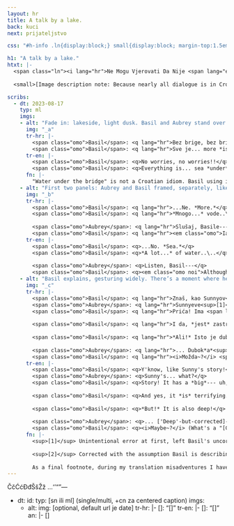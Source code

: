 ```yaml
---
layout: hr
title: A talk by a lake.
back: kuci
next: prijateljstvo

css: "#h-info .ln{display:block;} small{display:block; margin-top:1.5em; font-size:.85em; font-style:italic;} h2{display:none;} figure{padding-top:1em; margin-bottom:0 !important;} article{background:#635e56; color:#dfd8c9;} figure:nth-child(3) p:first-child{margin-bottom:1em;} figure ::selection{background:#443F39;}"

h1: "A talk by a lake."
htxt: |-
  <span class="ln"><i lang="hr">Ne Mogu Vjerovati Da Nije <span lang="en">Shitpost™</span>!</i> <span class="ln">(I Can't Believe It's Not A Shitpost™!)</span>
  
  <small>[Image description note: Because nearly all dialogue is in Croatian, alt text only describes the visuals.]</small>

scribs:
  - dt: 2023-08-17
    typ: ml
    imgs:
    - alt: "Fade in: lakeside, light dusk. Basil and Aubrey stand over the water's edge, talking; calm, if (at least on Basil’s end) uneasy."
      img: "_a"
      tr-hr: |-
        <span class="omo">Basil</span>: <q lang="hr">Bez brige, bez brige!!</q>  
        <span class="omo">Basil</span>: <q lang="hr">Sve je... more *ispod* most.</q>
      tr-en: |-
        <span class="omo">Basil</span>: <q>No worries, no worries!!</q>  
        <span class="omo">Basil</span>: <q>Everything is... sea *under* the bridge.</q>
      fn: |-
        "Water under the bridge" is not a Croatian idiom. Basil using it anyway is intentional.
    - alt: "First two panels: Aubrey and Basil framed, separately, like polaroid pictures. Thalassophobia sets in around Basil as he trails off, increasingly tense. Silent beat, neither facing the other. Then Aubrey starts talking, uncertain, but so does Basil, with an abrupt clap."
      img: "_b"
      tr-hr: |-
        <span class="omo">Basil</span>: <q lang="hr">...Ne. *More.*</q>  
        <span class="omo">Basil</span>: <q lang="hr">*Mnogo...* vode..\..</q>
        
        <span class="omo">Aubrey</span>: <q lang="hr">Slušaj, Basile---</q>  
        <span class="omo">Basil</span>: <q lang="hr"><em class="omo">Iako!</em> Sve nije loše!</q>
      tr-en: |-
        <span class="omo">Basil</span>: <q>...No. *Sea.*</q>  
        <span class="omo">Basil</span>: <q>*A lot...* of water..\..</q>
        
        <span class="omo">Aubrey</span>: <q>Listen, Basil---</q>  
        <span class="omo">Basil</span>: <q><em class="omo noi">Although!</em> All is not bad!</q>
    - alt: "Basil explains, gesturing widely. There’s a moment where he remembers, mid-sentence, splashing violently thrown into the lake, and the picture’s chaotic scribbles bleed over the edge slightly. Aubrey looks at him with narrowed eyes, saying nothing—but Basil puts his hand on her arm and smiles, bright as ever. Although she nudges him off, they’re both grinning at the end, with Aubrey returning a playful jab to his shoulder. He doesn’t quite get what she’s asking him, but oh well."
      img: "_c"
      tr-hr: |-
        <span class="omo">Basil</span>: <q lang="hr">Znaš, kao Sunnyov<sup>[1]</sup> priće!</q>  
        <span class="omo">Aubrey</span>: <q lang="hr">Sunnyeve<sup>[1]</sup>... što?</q>  
        <span class="omo">Basil</span>: <q lang="hr">Prića! Ima <span lang="en">*big*--- uh,</span> *veliko* more. More zauvijeka.</q>  
        
        <span class="omo">Basil</span>: <q lang="hr">I da, *jest* zastrašujući...</q>  
         
        <span class="omo">Basil</span>: <q lang="hr">*Ali!* Isto je duboko!</q>  
        
        <span class="omo">Aubrey</span>: <q lang="hr">... Dubok*a*<sup>[2]</sup>--- čekaj, / Bio li je kalambur?</q>  
        <span class="omo">Basil</span>: <q lang="hr"><i>Možda~?</i> <span lang="en">(What's a "kalambur"...?)</span></q>
      tr-en: |-
        <span class="omo">Basil</span>: <q>Y'know, like Sunny's story!</q>  
        <span class="omo">Aubrey</span>: <q>Sunny's... what?</q>  
        <span class="omo">Basil</span>: <q>Story! It has a *big*--- uh, *big*[ in Croatian] sea. Sea of forever.</q>  
        
        <span class="omo">Basil</span>: <q>And yes, it *is* terrifying...</q>  
         
        <span class="omo">Basil</span>: <q>*But!* It is also deep!</q>  
        
        <span class="omo">Aubrey</span>: <q>... ['Deep'-but-corrected]--- wait, / Was that a pun?</q>  
        <span class="omo">Basil</span>: <q><i>Maybe~?</i> (What's a "[Croatian word for 'pun']"...?)</q>
      fn: |-
        <sup>[1]</sup> Unintentional error at first, left Basil's uncorrected on purpose.
        
        <sup>[2]</sup> Corrected with the assumption Basil is describing Sunny's story as deep (<i lang="hr">prić*a*</i>, <i lang="hr">dubok*a*</i>). He is, alternatively, talking about the sea---or, less explicitly, <i lang="hr">prijateljstvo</i>.
        
        As a final footnote, during my translation misadventures I have discovered several words that are apparently super uncommon. <q lang="hr" class="noi">Kalambur</q> may or may not be one of those words, but for flow's sake it's just used without hesitation. Basil's ending question was a winged addition, anyway.
---
```

ČčĆćĐđŠšŽž
…‘’“”—

  - dt: 
    id: 
    typ: [sn ili ml] (single/multi, +cn za centered caption)
    imgs:
    - alt: 
      img: [optional, default url je date]
      tr-hr: |-
        <span class="omo">[]</span>: <q lang="hr">[]</q>
      tr-en: |-
        <span class="omo">[]</span>: <q>[]</q>
    an: |-
      []